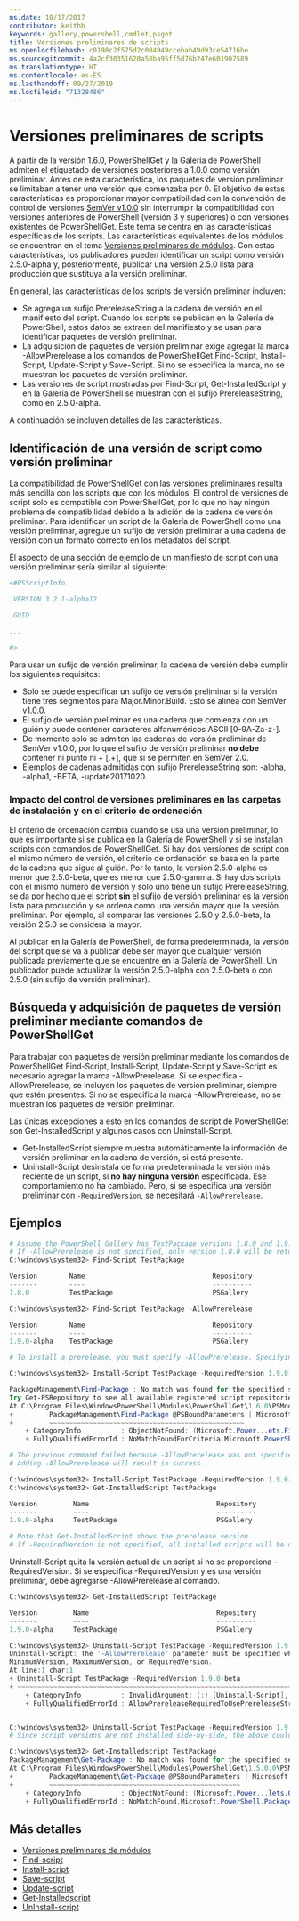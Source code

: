 ```yaml
---
ms.date: 10/17/2017
contributor: keithb
keywords: gallery,powershell,cmdlet,psget
title: Versiones preliminares de scripts
ms.openlocfilehash: c0198c2f575d2c004949ccebab49d93ce54716be
ms.sourcegitcommit: 4a2cf30351620a58ba95ff5d76b247e601907589
ms.translationtype: HT
ms.contentlocale: es-ES
ms.lasthandoff: 09/27/2019
ms.locfileid: "71328486"
---
```

# <a name="prerelease-versions-of-scripts"></a>Versiones preliminares de scripts

A partir de la versión 1.6.0, PowerShellGet y la Galería de PowerShell admiten el etiquetado de versiones posteriores a 1.0.0 como versión preliminar. Antes de esta característica, los paquetes de versión preliminar se limitaban a tener una versión que comenzaba por 0. El objetivo de estas características es proporcionar mayor compatibilidad con la convención de control de versiones [SemVer v1.0.0](http://semver.org/spec/v1.0.0.html) sin interrumpir la compatibilidad con versiones anteriores de PowerShell (versión 3 y superiores) o con versiones existentes de PowerShellGet. Este tema se centra en las características específicas de los scripts. Las características equivalentes de los módulos se encuentran en el tema [Versiones preliminares de módulos](module-prerelease-support.md). Con estas características, los publicadores pueden identificar un script como versión 2.5.0-alpha y, posteriormente, publicar una versión 2.5.0 lista para producción que sustituya a la versión preliminar.

En general, las características de los scripts de versión preliminar incluyen:

- Se agrega un sufijo PrereleaseString a la cadena de versión en el manifiesto del script. Cuando los scripts se publican en la Galería de PowerShell, estos datos se extraen del manifiesto y se usan para identificar paquetes de versión preliminar.
- La adquisición de paquetes de versión preliminar exige agregar la marca -AllowPrerelease a los comandos de PowerShellGet Find-Script, Install-Script, Update-Script y Save-Script. Si no se especifica la marca, no se muestran los paquetes de versión preliminar.
- Las versiones de script mostradas por Find-Script, Get-InstalledScript y en la Galería de PowerShell se muestran con el sufijo PrereleaseString, como en 2.5.0-alpha.

A continuación se incluyen detalles de las características.

## <a name="identifying-a-script-version-as-a-prerelease"></a>Identificación de una versión de script como versión preliminar

La compatibilidad de PowerShellGet con las versiones preliminares resulta más sencilla con los scripts que con los módulos. El control de versiones de script solo es compatible con PowerShellGet, por lo que no hay ningún problema de compatibilidad debido a la adición de la cadena de versión preliminar. Para identificar un script de la Galería de PowerShell como una versión preliminar, agregue un sufijo de versión preliminar a una cadena de versión con un formato correcto en los metadatos del script.

El aspecto de una sección de ejemplo de un manifiesto de script con una versión preliminar sería similar al siguiente:

```powershell
<#PSScriptInfo

.VERSION 3.2.1-alpha12

.GUID

...

#>
```

Para usar un sufijo de versión preliminar, la cadena de versión debe cumplir los siguientes requisitos:

- Solo se puede especificar un sufijo de versión preliminar si la versión tiene tres segmentos para Major.Minor.Build.
  Esto se alinea con SemVer v1.0.0.
- El sufijo de versión preliminar es una cadena que comienza con un guión y puede contener caracteres alfanuméricos ASCII [0-9A-Za-z-].
- De momento solo se admiten las cadenas de versión preliminar de SemVer v1.0.0, por lo que el sufijo de versión preliminar **no debe** contener ni punto ni + [.+], que sí se permiten en SemVer 2.0.
- Ejemplos de cadenas admitidas con sufijo PrereleaseString son: -alpha, -alpha1, -BETA, -update20171020.

### <a name="prerelease-versioning-impact-on-sort-order-and-installation-folders"></a>Impacto del control de versiones preliminares en las carpetas de instalación y en el criterio de ordenación

El criterio de ordenación cambia cuando se usa una versión preliminar, lo que es importante si se publica en la Galería de PowerShell y si se instalan scripts con comandos de PowerShellGet. Si hay dos versiones de script con el mismo número de versión, el criterio de ordenación se basa en la parte de la cadena que sigue al guión. Por lo tanto, la versión 2.5.0-alpha es menor que 2.5.0-beta, que es menor que 2.5.0-gamma. Si hay dos scripts con el mismo número de versión y solo uno tiene un sufijo PrereleaseString, se da por hecho que el script **sin** el sufijo de versión preliminar es la versión lista para producción y se ordena como una versión mayor que la versión preliminar. Por ejemplo, al comparar las versiones 2.5.0 y 2.5.0-beta, la versión 2.5.0 se considera la mayor.

Al publicar en la Galería de PowerShell, de forma predeterminada, la versión del script que se va a publicar debe ser mayor que cualquier versión publicada previamente que se encuentre en la Galería de PowerShell. Un publicador puede actualizar la versión 2.5.0-alpha con 2.5.0-beta o con 2.5.0 (sin sufijo de versión preliminar).

## <a name="finding-and-acquiring-prerelease-packages-using-powershellget-commands"></a>Búsqueda y adquisición de paquetes de versión preliminar mediante comandos de PowerShellGet

Para trabajar con paquetes de versión preliminar mediante los comandos de PowerShellGet Find-Script, Install-Script, Update-Script y Save-Script es necesario agregar la marca -AllowPrerelease. Si se especifica -AllowPrerelease, se incluyen los paquetes de versión preliminar, siempre que estén presentes. Si no se especifica la marca -AllowPrerelease, no se muestran los paquetes de versión preliminar.

Las únicas excepciones a esto en los comandos de script de PowerShellGet son Get-InstalledScript y algunos casos con Uninstall-Script.

- Get-InstalledScript siempre muestra automáticamente la información de versión preliminar en la cadena de versión, si está presente.
- Uninstall-Script desinstala de forma predeterminada la versión más reciente de un script, si **no hay ninguna versión** especificada. Ese comportamiento no ha cambiado. Pero, si se especifica una versión preliminar con `-RequiredVersion`, se necesitará `-AllowPrerelease`.

## <a name="examples"></a>Ejemplos

```powershell
# Assume the PowerShell Gallery has TestPackage versions 1.8.0 and 1.9.0-alpha.
# If -AllowPrerelease is not specified, only version 1.8.0 will be returned.
C:\windows\system32> Find-Script TestPackage

Version        Name                                Repository           Description
-------        ----                                ----------           -----------
1.8.0          TestPackage                         PSGallery            Package used to validate changes to the PowerShe...

C:\windows\system32> Find-Script TestPackage -AllowPrerelease

Version        Name                                Repository           Description
-------        ----                                ----------           -----------
1.9.0-alpha    TestPackage                         PSGallery            Package used to validate changes to PowerShe...

# To install a prerelease, you must specify -AllowPrerelease. Specifying a prerelease version string is not sufficient.

C:\windows\system32> Install-Script TestPackage -RequiredVersion 1.9.0-alpha

PackageManagement\Find-Package : No match was found for the specified search criteria and script name 'TestPackage'.
Try Get-PSRepository to see all available registered script repositories.
At C:\Program Files\WindowsPowerShell\Modules\PowerShellGet\1.6.0\PSModule.psm1:1455 char:3
+         PackageManagement\Find-Package @PSBoundParameters | Microsoft ...
+         ~~~~~~~~~~~~~~~~~~~~~~~~~~~~~~~~~~~~~~~~~~~~~~~~~
    + CategoryInfo          : ObjectNotFound: (Microsoft.Power...ets.FindPackage:FindPackage)[Find-Package], Exception
    + FullyQualifiedErrorId : NoMatchFoundForCriteria,Microsoft.PowerShell.PackageManagement.Cmdlets.FindPackage

# The previous command failed because -AllowPrerelease was not specified.
# Adding -AllowPrerelease will result in success.

C:\windows\system32> Install-Script TestPackage -RequiredVersion 1.9.0-alpha -AllowPrerelease
C:\windows\system32> Get-InstalledScript TestPackage

Version         Name                                Repository           Description
-------         ----                                ----------           -----------
1.9.0-alpha     TestPackage                         PSGallery            Package used to validate changes to PowerShe...

# Note that Get-InstalledScript shows the prerelease version.
# If -RequiredVersion is not specified, all installed scripts will be displayed by Get-InstalledScript
```

Uninstall-Script quita la versión actual de un script si no se proporciona -RequiredVersion.
Si se especifica -RequiredVersion y es una versión preliminar, debe agregarse -AllowPrerelease al comando.

``` powershell
C:\windows\system32> Get-InstalledScript TestPackage

Version         Name                                Repository           Description
-------         ----                                ----------           -----------
1.9.0-alpha     TestPackage                         PSGallery            Package used to validate changes to PowerShe...

C:\windows\system32> Uninstall-Script TestPackage -RequiredVersion 1.9.0-alpha
Uninstall-Script: The '-AllowPrerelease' parameter must be specified when using the Prerelease string in
MinimumVersion, MaximumVersion, or RequiredVersion.
At line:1 char:1
+ Uninstall-Script TestPackage -RequiredVersion 1.9.0-beta
+ ~~~~~~~~~~~~~~~~~~~~~~~~~~~~~~~~~~~~~~~~~~~~~~~~~~~~~~~~~~~~~~~~~~~~~
    + CategoryInfo          : InvalidArgument: (:) [Uninstall-Script], ArgumentException
    + FullyQualifiedErrorId : AllowPrereleaseRequiredToUsePrereleaseStringInVersion,Uninstall-script


C:\windows\system32> Uninstall-Script TestPackage -RequiredVersion 1.9.0-alpha -AllowPrerelease
# Since script versions are not installed side-by-side, the above could be simply "Uninstall-Script TestPackage"

C:\windows\system32> Get-Installedscript TestPackage
PackageManagement\Get-Package : No match was found for the specified search criteria and script names 'testpackage'.
At C:\Program Files\WindowsPowerShell\Modules\PowerShellGet\1.5.0.0\PSModule.psm1:4088 char:9
+         PackageManagement\Get-Package @PSBoundParameters | Microsoft. ...
+         ~~~~~~~~~~~~~~~~~~~~~~~~~~~~~~~~~~~~~~~~~~~~~~~~
    + CategoryInfo          : ObjectNotFound: (Microsoft.Power...lets.GetPackage:GetPackage) [Get-Package], Exception
    + FullyQualifiedErrorId : NoMatchFound,Microsoft.PowerShell.PackageManagement.Cmdlets.GetPackage
```

## <a name="more-details"></a>Más detalles

- [Versiones preliminares de módulos](module-prerelease-support.md)
- [Find-script](/powershell/module/powershellget/find-script)
- [Install-script](/powershell/module/powershellget/install-script)
- [Save-script](/powershell/module/powershellget/save-script)
- [Update-script](/powershell/module/powershellget/update-script)
- [Get-Installedscript](/powershell/module/powershellget/get-installedscript)
- [UnInstall-script](/powershell/module/powershellget/uninstall-script)
